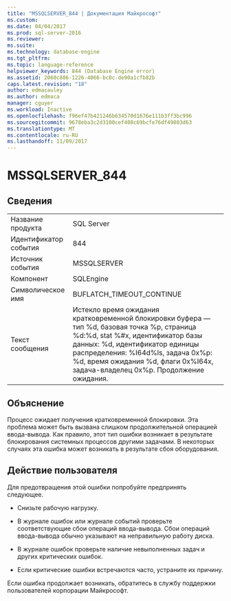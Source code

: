 ```yaml
---
title: "MSSQLSERVER_844 | Документация Майкрософт"
ms.custom: 
ms.date: 04/04/2017
ms.prod: sql-server-2016
ms.reviewer: 
ms.suite: 
ms.technology: database-engine
ms.tgt_pltfrm: 
ms.topic: language-reference
helpviewer_keywords: 844 (Database Engine error)
ms.assetid: 2060c886-1226-4066-bc0c-de90a1cfb82b
caps.latest.revision: "18"
author: edmacauley
ms.author: edmaca
manager: cguyer
ms.workload: Inactive
ms.openlocfilehash: f96ef47b421246b634570d1676e111b3ff3bc996
ms.sourcegitcommit: 9678eba3c2d3100cef408c69bcfe76df49803d63
ms.translationtype: MT
ms.contentlocale: ru-RU
ms.lasthandoff: 11/09/2017
---
```

# <a name="mssqlserver844"></a>MSSQLSERVER_844
  
## <a name="details"></a>Сведения  
  
|||  
|-|-|  
|Название продукта|SQL Server|  
|Идентификатор события|844|  
|Источник события|MSSQLSERVER|  
|Компонент|SQLEngine|  
|Символическое имя|BUFLATCH_TIMEOUT_CONTINUE|  
|Текст сообщения|Истекло время ожидания кратковременной блокировки буфера — тип %d, базовая точка %p, страница %d:%d, stat %#x, идентификатор базы данных: %d, идентификатор единицы распределения: %I64d%ls, задача 0x%p: %d, время ожидания %d, флаги 0x%I64x, задача-владелец 0x%p.  Продолжение ожидания.|  
  
## <a name="explanation"></a>Объяснение  
Процесс ожидает получения кратковременной блокировки. Эта проблема может быть вызвана слишком продолжительной операцией ввода-вывода. Как правило, этот тип ошибки возникает в результате блокирования системных процессов другими задачами. В некоторых случаях эта ошибка может возникать в результате сбоя оборудования.  
  
## <a name="user-action"></a>Действие пользователя  
Для предотвращения этой ошибки попробуйте предпринять следующее.  
  
-   Снизьте рабочую нагрузку.  
  
-   В журнале ошибок или журнале событий проверьте соответствующие сбои операций ввода-вывода. Сбои операций ввода-вывода обычно указывают на неправильную работу диска.  
  
-   В журнале ошибок проверьте наличие невыполненных задач и других критических ошибок.  
  
-   Если критические ошибки встречаются часто, устраните их причину.  
  
Если ошибка продолжает возникать, обратитесь в службу поддержки пользователей корпорации Майкрософт.  
  
